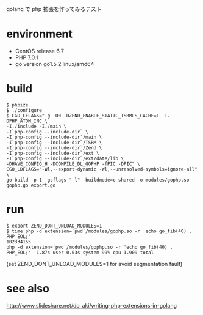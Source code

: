 golang で php 拡張を作ってみるテスト

# environment
* CentOS release 6.7
* PHP 7.0.1
* go version go1.5.2 linux/amd64

# build

```
$ phpize
$ ./configure
$ CGO_CFLAGS="-g -O0 -DZEND_ENABLE_STATIC_TSRMLS_CACHE=1 -I. -DPHP_ATOM_INC \
-I./include -I./main \
-I`php-config --include-dir` \
-I`php-config --include-dir`/main \
-I`php-config --include-dir`/TSRM \
-I`php-config --include-dir`/Zend \
-I`php-config --include-dir`/ext \
-I`php-config --include-dir`/ext/date/lib \
-DHAVE_CONFIG_H -DCOMPILE_DL_GOPHP -fPIC -DPIC" \
CGO_LDFLAGS="-Wl,--export-dynamic -Wl,--unresolved-symbols=ignore-all" \
go build -p 1 -gcflags "-l" -buildmode=c-shared -o modules/gophp.so gophp.go export.go

```

# run

```
$ export ZEND_DONT_UNLOAD_MODULES=1
$ time php -d extension=`pwd`/modules/gophp.so -r 'echo go_fib(40) . PHP_EOL;'
102334155
php -d extension=`pwd`/modules/gophp.so -r 'echo go_fib(40) . PHP_EOL;'  1.87s user 0.03s system 99% cpu 1.909 total

```

(set ZEND_DONT_UNLOAD_MODULES=1 for avoid segmentation fault)

# see also
http://www.slideshare.net/do_aki/writing-php-extensions-in-golang
